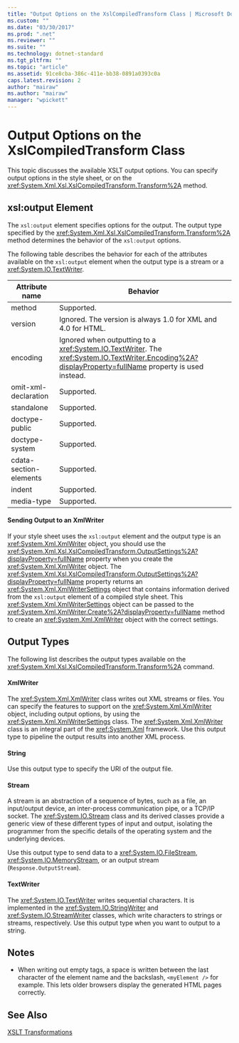 ```yaml
---
title: "Output Options on the XslCompiledTransform Class | Microsoft Docs"
ms.custom: ""
ms.date: "03/30/2017"
ms.prod: ".net"
ms.reviewer: ""
ms.suite: ""
ms.technology: dotnet-standard
ms.tgt_pltfrm: ""
ms.topic: "article"
ms.assetid: 91ce8cba-386c-411e-bb38-0891a0393c0a
caps.latest.revision: 2
author: "mairaw"
ms.author: "mairaw"
manager: "wpickett"
---
```

# Output Options on the XslCompiledTransform Class
This topic discusses the available XSLT output options. You can specify output options in the style sheet, or on the <xref:System.Xml.Xsl.XslCompiledTransform.Transform%2A> method.  
  
## xsl:output Element  
 The `xsl:output` element specifies options for the output. The output type specified by the <xref:System.Xml.Xsl.XslCompiledTransform.Transform%2A> method determines the behavior of the `xsl:output` options.  
  
 The following table describes the behavior for each of the attributes available on the `xsl:output` element when the output type is a stream or a <xref:System.IO.TextWriter>.  
  
|Attribute name|Behavior|  
|--------------------|--------------|  
|method|Supported.|  
|version|Ignored. The version is always 1.0 for XML and 4.0 for HTML.|  
|encoding|Ignored when outputting to a <xref:System.IO.TextWriter>. The <xref:System.IO.TextWriter.Encoding%2A?displayProperty=fullName> property is used instead.|  
|omit-xml-declaration|Supported.|  
|standalone|Supported.|  
|doctype-public|Supported.|  
|doctype-system|Supported.|  
|cdata-section-elements|Supported.|  
|indent|Supported.|  
|media-type|Supported.|  
  
#### Sending Output to an XmlWriter  
 If your style sheet uses the `xsl:output` element and the output type is an <xref:System.Xml.XmlWriter> object, you should use the <xref:System.Xml.Xsl.XslCompiledTransform.OutputSettings%2A?displayProperty=fullName> property when you create the <xref:System.Xml.XmlWriter> object. The <xref:System.Xml.Xsl.XslCompiledTransform.OutputSettings%2A?displayProperty=fullName> property returns an <xref:System.Xml.XmlWriterSettings> object that contains information derived from the `xsl:output` element of a compiled style sheet. This <xref:System.Xml.XmlWriterSettings> object can be passed to the <xref:System.Xml.XmlWriter.Create%2A?displayProperty=fullName> method to create an <xref:System.Xml.XmlWriter> object with the correct settings.  
  
## Output Types  
 The following list describes the output types available on the <xref:System.Xml.Xsl.XslCompiledTransform.Transform%2A> command.  
  
#### XmlWriter  
 The <xref:System.Xml.XmlWriter> class writes out XML streams or files. You can specify the features to support on the <xref:System.Xml.XmlWriter> object, including output options, by using the <xref:System.Xml.XmlWriterSettings> class. The <xref:System.Xml.XmlWriter> class is an integral part of the <xref:System.Xml> framework. Use this output type to pipeline the output results into another XML process.  
  
#### String  
 Use this output type to specify the URI of the output file.  
  
#### Stream  
 A stream is an abstraction of a sequence of bytes, such as a file, an input/output device, an inter-process communication pipe, or a TCP/IP socket. The <xref:System.IO.Stream> class and its derived classes provide a generic view of these different types of input and output, isolating the programmer from the specific details of the operating system and the underlying devices.  
  
 Use this output type to send data to a <xref:System.IO.FileStream>, <xref:System.IO.MemoryStream>, or an output stream (`Response.OutputStream`).  
  
#### TextWriter  
 The <xref:System.IO.TextWriter> writes sequential characters. It is implemented in the <xref:System.IO.StringWriter> and <xref:System.IO.StreamWriter> classes, which write characters to strings or streams, respectively. Use this output type when you want to output to a string.  
  
## Notes  
  
-   When writing out empty tags, a space is written between the last character of the element name and the backslash, `<myElement />` for example. This lets older browsers display the generated HTML pages correctly.  
  
## See Also  
 [XSLT Transformations](../../../../docs/standard/data/xml/xslt-transformations.md)